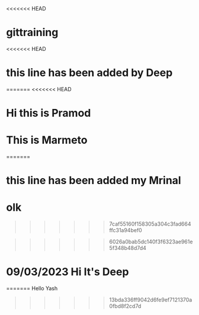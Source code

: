<<<<<<< HEAD
# gittraining
<<<<<<< HEAD
# this line has been added by Deep
=======
<<<<<<< HEAD
# Hi this is Pramod
# This is Marmeto
=======
# this line has been added my Mrinal
# olk
>>>>>>> 7caf55160f158305a304c3fad664ffc31a94bef0

>>>>>>> 6026a0bab5dc140f3f6323ae961e5f348b48d7d4

# 09/03/2023  Hi It's Deep
=======
Hello Yash
>>>>>>> 13bda336ff9042d6fe9ef7121370a0fbd8f2cd7d
